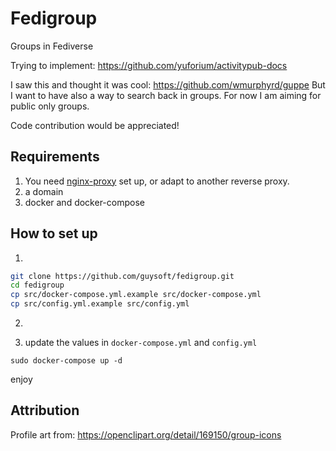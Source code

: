 # Fedigroup

Groups in Fediverse

Trying to implement: https://github.com/yuforium/activitypub-docs

I saw this and thought it was cool: https://github.com/wmurphyrd/guppe
But I want to have also a way to search back in groups. For now I am aiming for public only groups.

Code contribution would be appreciated!

## Requirements
1. You need [nginx-proxy](https://github.com/nginx-proxy/nginx-proxy) set up, or adapt to another reverse proxy.
2. a domain
3. docker and docker-compose

## How to set up
1. 
```bash
git clone https://github.com/guysoft/fedigroup.git
cd fedigroup
cp src/docker-compose.yml.example src/docker-compose.yml
cp src/config.yml.example src/config.yml
```
2. 

3. update the values in ``docker-compose.yml`` and ``config.yml``
```
sudo docker-compose up -d
```

enjoy

## Attribution

Profile art from: https://openclipart.org/detail/169150/group-icons
